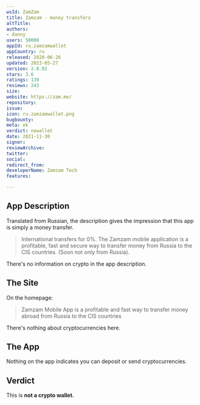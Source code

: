 ```yaml
---
wsId: ZamZam
title: Zamzam - money transfers
altTitle: 
authors:
- danny
users: 50000
appId: ru.zamzamwallet
appCountry: ru
released: 2020-06-26
updated: 2023-05-27
version: 2.8.92
stars: 3.6
ratings: 139
reviews: 243
size: 
website: https://zam.me/
repository: 
issue: 
icon: ru.zamzamwallet.png
bugbounty: 
meta: ok
verdict: nowallet
date: 2021-11-30
signer: 
reviewArchive: 
twitter: 
social: 
redirect_from: 
developerName: Zamzam Tech
features: 

---
```


## App Description

Translated from Russian, the description gives the impression that this app is simply a money transfer.

> International transfers for 0%. The Zamzam mobile application is a profitable, fast and secure way to transfer money from Russia to the CIS countries. (Soon not only from Russia).

There's no information on crypto in the app description.

## The Site

On the homepage:

> Zamzam Mobile App is a profitable and fast way to transfer money abroad from Russia to the CIS countries

There's nothing about cryptocurrencies here.

## The App

Nothing on the app indicates you can deposit or send cryptocurrencies.

## Verdict

This is **not a crypto wallet.**